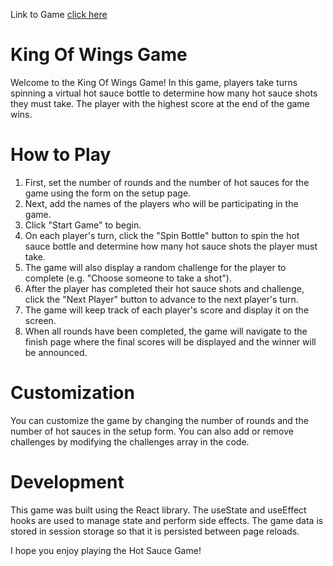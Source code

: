 Link to Game [click here](https://hot-wings-react-5bo8b2ka9-roger2727.vercel.app/)

# King Of Wings Game

Welcome to the King Of Wings Game! In this game, players take turns spinning a virtual hot sauce bottle to determine how many hot sauce shots they must take. The player with the highest score at the end of the game wins.

# How to Play

1. First, set the number of rounds and the number of hot sauces for the game using the form on the setup page.
2. Next, add the names of the players who will be participating in the game.
3. Click "Start Game" to begin.
4. On each player's turn, click the "Spin Bottle" button to spin the hot sauce bottle and determine how many hot sauce shots the player must take.
5. The game will also display a random challenge for the player to complete (e.g. "Choose someone to take a shot").
6. After the player has completed their hot sauce shots and challenge, click the "Next Player" button to advance to the next player's turn.
7. The game will keep track of each player's score and display it on the screen.
8. When all rounds have been completed, the game will navigate to the finish page where the final scores will be displayed and the winner will be announced.

# Customization

You can customize the game by changing the number of rounds and the number of hot sauces in the setup form. You can also add or remove challenges by modifying the challenges array in the code.

# Development

This game was built using the React library. The useState and useEffect hooks are used to manage state and perform side effects. The game data is stored in session storage so that it is persisted between page reloads.

I hope you enjoy playing the Hot Sauce Game!
